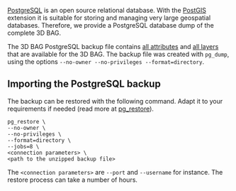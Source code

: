 [PostgreSQL](https://www.postgresql.org/) is an open source relational database. With the [PostGIS](https://postgis.net/) extension it is suitable for storing and managing very large geospatial databases. Therefore, we provide a PostgreSQL database dump of the complete 3D BAG.

The 3D BAG PostgreSQL backup file contains [all attributes](../schema/attributes.md) and [all layers](../schema/layers.md#data-layers) that are available for the 3D BAG. The backup file was created with `pg_dump`, using the options `--no-owner --no-privileges --format=directory`.

## Importing the PostgreSQL backup

The backup can be restored with the following command. Adapt it to your requirements if needed (read more at [pg_restore](https://www.postgresql.org/docs/current/app-pgrestore.html)).

```
pg_restore \
--no-owner \
--no-privileges \
--format=directory \
--jobs=8 \
<connection parameters> \
<path to the unzipped backup file>
```

The `<connection parameters>` are `--port` and `--username` for instance. The restore process can take a number of hours.
